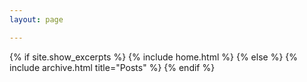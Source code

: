 ```yaml
---
layout: page

---
```


{% if site.show_excerpts %}
  {% include home.html %}
{% else %}
  {% include archive.html title="Posts" %}
{% endif %}

